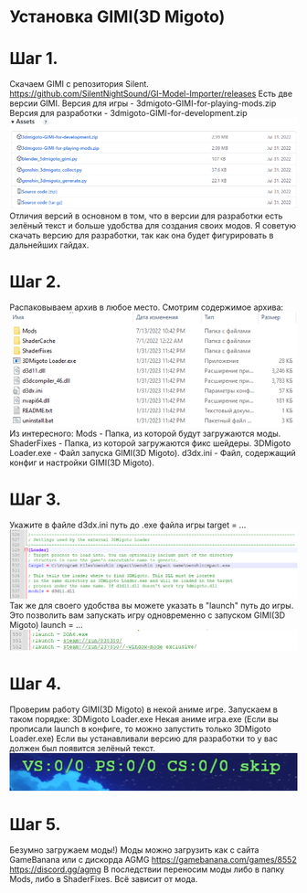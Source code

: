 Установка GIMI(3D Migoto)
========================
# Шаг 1.
  Скачаем GIMI с репозитория Silent.
  https://github.com/SilentNightSound/GI-Model-Importer/releases
  Есть две версии GIMI.
  Версия для игры - 3dmigoto-GIMI-for-playing-mods.zip
  Версия для разработки - 3dmigoto-GIMI-for-development.zip
  ![](https://raw.githubusercontent.com/DiXiaoO/GIMI_Guides/main/files/0/0.png)
  Отличия версий в основном в том, что в версии для разработки есть зелёный текст и больше удобства для создания своих модов.
  Я советую скачать версию для разработки, так как она будет фигурировать в дальнейших гайдах.

# Шаг 2.
  Распаковываем архив в любое место.
  Смотрим содержимое архива:
  ![](https://raw.githubusercontent.com/DiXiaoO/GIMI_Guides/main/files/0/1.png)
  Из интересного:
  Mods - Папка, из которой будут загружаются моды.
  ShaderFixes - Папка, из которой загружаются фикс шейдеры.
  3DMigoto Loader.exe - Файл запуска GIMI(3D Migoto).
  d3dx.ini - Файл, содержащий конфиг и настройки GIMI(3D Migoto).

# Шаг 3.
  Укажите в файле d3dx.ini путь до .exe файла игры
  target = ...
  ![](https://raw.githubusercontent.com/DiXiaoO/GIMI_Guides/main/files/0/2.png)
  Так же для своего удобства вы можете указать в "launch" путь до игры. Это позволить вам запускать игру одновременно с запуском GIMI(3D Migoto)
  launch = ...
  ![](https://raw.githubusercontent.com/DiXiaoO/GIMI_Guides/main/files/0/3.png)

# Шаг 4.
  Проверим работу GIMI(3D Migoto) в некой аниме игре.
  Запускаем в таком порядке:
  3DMigoto Loader.exe
  Некая аниме игра.exe
  (Если вы прописали launch в конфиге, то можно запустить только 3DMigoto Loader.exe)
  Если вы устанавливали версию для разработки то у вас должен был появится зелёный текст.
  ![](https://raw.githubusercontent.com/DiXiaoO/GIMI_Guides/main/files/0/4.png)

# Шаг 5.
  Безумно загружаем моды!)
  Моды можно загрузить как с сайта GameBanana или с дискорда AGMG
  https://gamebanana.com/games/8552
  https://discord.gg/agmg
  В последствии переносим моды либо в папку Mods, либо в ShaderFixes. Всё зависит от мода.